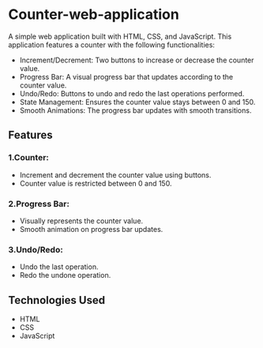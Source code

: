 # Counter-web-application
A simple web application built with HTML, CSS, and JavaScript. This application features a counter with the following functionalities:

* Increment/Decrement: Two buttons to increase or decrease the counter value.
* Progress Bar: A visual progress bar that updates according to the counter value.
* Undo/Redo: Buttons to undo and redo the last operations performed.
* State Management: Ensures the counter value stays between 0 and 150.
* Smooth Animations: The progress bar updates with smooth transitions.

## Features
### 1.Counter:
* Increment and decrement the counter value using buttons.
* Counter value is restricted between 0 and 150.

### 2.Progress Bar:
* Visually represents the counter value.
* Smooth animation on progress bar updates.

### 3.Undo/Redo:
* Undo the last operation.
* Redo the undone operation.

## Technologies Used
* HTML
* CSS
* JavaScript
